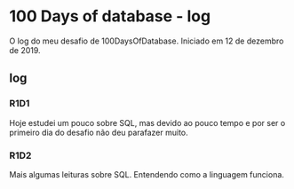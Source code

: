 # 100 Days of database - log

O log do meu desafio de 100DaysOfDatabase. Iniciado em 12 de dezembro de 2019.

## log

### R1D1

Hoje estudei um pouco sobre SQL, mas devido ao pouco tempo e por ser o primeiro dia do desafio não deu parafazer muito.

### R1D2

Mais algumas leituras sobre SQL. Entendendo como a linguagem funciona.